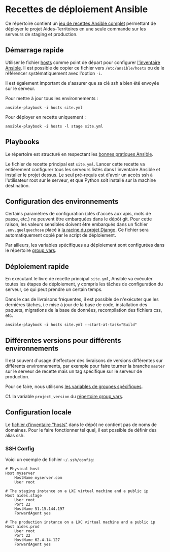 # Recettes de déploiement Ansible

Ce répertoire contient un [jeu de recettes Ansible
complet](https://www.ansible.com/) permettant de déployer le projet
Aides-Territoires en une seule commande sur les serveurs de staging et
production.


## Démarrage rapide

Utiliser le fichier [hosts](./hosts) comme point de départ pour configurer
[l'inventaire Ansible](http://docs.ansible.com/ansible/intro_inventory.html).
Il est possible de copier ce fichier vers `/etc/ansible/hosts` ou de le
référencer systématiquement avec l'option `-i`.

Il est également important de s'assurer que sa clé ssh a bien été envoyée sur
le serveur.

Pour mettre à jour tous les environnements :

    ansible-playbook -i hosts site.yml

Pour déployer en recette uniquement :

    ansible-playbook -i hosts -l stage site.yml


## Playbooks

Le répertoire est structuré en respectant les [bonnes pratiques
Ansible](http://docs.ansible.com/ansible/playbooks_best_practices.html).

Le fichier de recette principal est `site.yml`. Lancer cette recette va
entièrement configurer tous les serveurs listés dans l'inventaire Ansible et
installer le projet dessus. Le seul pré-requis est d'avoir un accès ssh à
l'utilisateur root sur le serveur, et que Python soit installé sur la machine
destination.


## Configuration des environnements

Certains paramètres de configuration (clés d'accès aux apis, mots de passe,
etc.) ne peuvent être embarquées dans le dépôt git. Pour cette raison, les
valeurs sensibles doivent être embarqués dans un fichier `.env.quelquechose`
placé à [la racine du projet Django](../src/). Ce fichier sera automatiquement
copié par le script de déploiement.

Par ailleurs, les variables spécifiques au déploiement sont configurées dans le
répertoire [group_vars](./group_vars/).


## Déploiement rapide

En exécutant le livre de recette principal `site.yml`, Ansible va exécuter
toutes les étapes de déploiement, y compris les tâches de configuration du
serveur, ce qui peut prendre un certain temps.

Dans le cas de livraisons fréquentes, il est possible de n'exécuter que les
dernières tâches, i.e mise à jour de la base de code, installation des paquets,
migrations de la base de données, recompilation des fichiers css, etc.

    ansible-playbook -i hosts site.yml --start-at-task="Build"


## Différentes versions pour différents environnements

Il est souvent d'usage d'effectuer des livraisons de versions différentes sur
différents environnements, par exemple pour faire tourner la branche `master`
sur le serveur de recette mais un tag spécifique sur le serveur de production.

Pour ce faire, nous utilisons [les variables de groupes
spécifiques](https://docs.ansible.com/ansible/latest/user_guide/playbooks_variables.html).

Cf. la variable `project_version` du [répertoire group_vars](./group_vars/).


## Configuration locale

Le [fichier d'inventaire "hosts"](./hosts) dans le dépôt ne contient pas de
noms de domaines. Pour le faire fonctionner tel quel, il est possible de
définir des alias ssh.

### SSH Config

Voici un exemple de fichier `~/.ssh/config`:

    # Physical host
    Host myserver
        HostName myserver.com
        User root

    # The staging instance on a LXC virtual machine and a public ip
    Host aides.stage
        User root
        Port 22
        HostName 51.15.144.197
        ForwardAgent yes

    # The production instance on a LXC virtual machine and a public ip
    Host aides.prod
        User root
        Port 22
        HostName 62.4.14.127
        ForwardAgent yes
